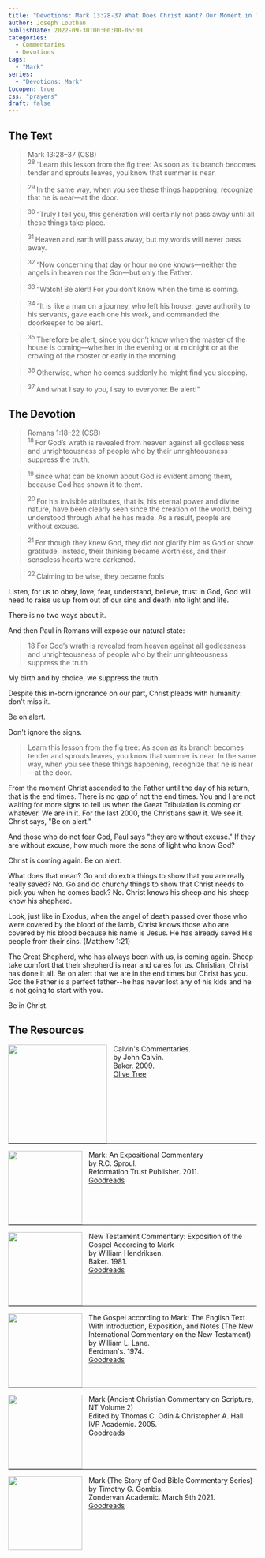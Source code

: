 ```yaml
---
title: "Devotions: Mark 13:28-37 What Does Christ Want? Our Moment in Time"
author: Joseph Louthan
publishDate: 2022-09-30T00:00:00-05:00
categories:
  - Commentaries
  - Devotions
tags:
  - "Mark"
series:
  - "Devotions: Mark"
tocopen: true
css: "prayers"
draft: false
---
```

## The Text

>Mark 13:28–37 (CSB)  
><sup> 28 </sup> “Learn this lesson from the fig tree: As soon as its branch becomes tender and sprouts leaves, you know that summer is near. 

><sup> 29 </sup> In the same way, when you see these things happening, recognize that he is near—at the door. 

><sup> 30 </sup> “Truly I tell you, this generation will certainly not pass away until all these things take place. 

><sup> 31 </sup> Heaven and earth will pass away, but my words will never pass away. 

><sup> 32 </sup> “Now concerning that day or hour no one knows—neither the angels in heaven nor the Son—but only the Father. 

><sup> 33 </sup> “Watch! Be alert! For you don’t know when the time is coming. 

><sup> 34 </sup> “It is like a man on a journey, who left his house, gave authority to his servants, gave each one his work, and commanded the doorkeeper to be alert. 

><sup> 35 </sup> Therefore be alert, since you don’t know when the master of the house is coming—whether in the evening or at midnight or at the crowing of the rooster or early in the morning. 

><sup> 36 </sup> Otherwise, when he comes suddenly he might find you sleeping. 

><sup> 37 </sup> And what I say to you, I say to everyone: Be alert!”

## The Devotion

>Romans 1:18–22 (CSB)  
><sup> 18 </sup> For God’s wrath is revealed from heaven against all godlessness and unrighteousness of people who by their unrighteousness suppress the truth, 

><sup> 19 </sup> since what can be known about God is evident among them, because God has shown it to them. 

><sup> 20 </sup> For his invisible attributes, that is, his eternal power and divine nature, have been clearly seen since the creation of the world, being understood through what he has made. As a result, people are without excuse. 

><sup> 21 </sup> For though they knew God, they did not glorify him as God or show gratitude. Instead, their thinking became worthless, and their senseless hearts were darkened. 

><sup> 22 </sup> Claiming to be wise, they became fools

Listen, for us to obey, love, fear, understand, believe, trust in God, God will need to raise us up from out of our sins and death into light and life.

There is no two ways about it.

And then Paul in Romans will expose our natural state:

> 18 For God’s wrath is revealed from heaven against all godlessness and unrighteousness of people who by their unrighteousness suppress the truth

My birth and by choice, we suppress the truth.

Despite this in-born ignorance on our part, Christ pleads with humanity: don't miss it.

Be on alert.

Don't ignore the signs.

>Learn this lesson from the fig tree: As soon as its branch becomes tender and sprouts leaves, you know that summer is near. In the same way, when you see these things happening, recognize that he is near—at the door.

From the moment Christ ascended to the Father until the day of his return, that is the end times. There is no gap of not the end times. You and I are not waiting for more signs to tell us when the Great Tribulation is coming or whatever. We are in it. For the last 2000, the Christians saw it. We see it. Christ says, "Be on alert."

And those who do not fear God, Paul says "they are without excuse." If they are without excuse, how much more the sons of light who know God?

Christ is coming again. Be on alert.

What does that mean? Go and do extra things to show that you are really really saved? No. Go and do churchy things to show that Christ needs to pick you when he comes back? No. Christ knows his sheep and his sheep know his shepherd.

Look, just like in Exodus, when the angel of death passed over those who were covered by the blood of the lamb, Christ knows those who are covered by his blood because his name is Jesus. He has already saved His people from their sins. (Matthew 1:21)

The Great Shepherd, who has always been with us, is coming again. Sheep take comfort that their shepherd is near and cares for us. Christian, Christ has done it all. Be on alert that we are in the end times but Christ has you. God the Father is a perfect father--he has never lost any of his kids and he is not going to start with you.

Be in Christ.

## The Resources

<p style="clear:both;">

<img src="/images/resources/commentary-calvin-set.png" align="left" width="200" style="padding-right: 10px" />Calvin's Commentaries.  
by John Calvin.  
Baker. 2009.  
[Olive Tree](https://www.olivetree.com/store/product.php?productid=17517)

<p style="clear:both;">

---

<img src="/images/resources/commentary-mark-sproul.jpg" align="left" width="150" style="padding-right: 10px" />Mark: An Expositional Commentary  
by R.C. Sproul.  
Reformation Trust Publisher. 2011.  
[Goodreads](https://www.goodreads.com/book/show/13329901-mark?ac=1&from_search=true&qid=AjPCOwNAXj&rank=1)

<p style="clear:both;">

---

<img src="/images/resources/commentary-mark-hendriksen.jpg" align="left" width="150" style="padding-right: 10px" />New Testament Commentary: Exposition of the Gospel According to Mark  
by William Hendriksen.  
Baker. 1981.  
[Goodreads](https://www.goodreads.com/book/show/2365098.Mark)

<p style="clear:both;">

---

<img src="/images/resources/commentary-mark-lane.jpg" align="left" width="150" style="padding-right: 10px" />The Gospel according to Mark: The English Text With Introduction, Exposition, and Notes (The New International Commentary on the New Testament)  
by William L. Lane.  
Eerdman's. 1974.  
[Goodreads](https://www.goodreads.com/book/show/978619.The_Gospel_of_Mark?from_search=true&from_srp=true&qid=UOUMUiJ7z4&rank=2)

<p style="clear:both;">

---

<img src="/images/resources/commentary-mark-oden.jpg" align="left" width="150" style="padding-right: 10px" />Mark (Ancient Christian Commentary on Scripture, NT Volume 2)  
Edited by Thomas C. Odin & Christopher A. Hall  
IVP Academic. 2005.  
[Goodreads](https://www.goodreads.com/book/show/33015669-mark)

<p style="clear:both;">

---

<img src="/images/resources/commentary-mark-gombis.jpg" align="left" width="150" style="padding-right: 10px" />Mark (The Story of God Bible Commentary Series)  
by Timothy G. Gombis.   
Zondervan Academic. March 9th 2021.  
[Goodreads](https://www.goodreads.com/book/show/54287613-mark)

<p style="clear:both;">
